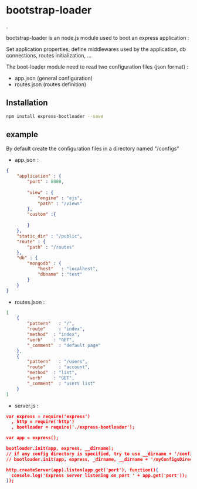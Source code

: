 bootstrap-loader
================
.




bootstrap-loader is an node.js module used to boot an express application : 

Set application properties, define middlewares used by the application, db connections, routes initialization, ...


The boot-loader module need to read two configuration files (json format) :
 - app.json (general configuration)
 - routes.json (routes definition)
 
Installation
-----------

```sh
npm install express-bootloader --save
```

example
--------

By default create the configuration files in  a directory named "/configs"

* app.json :

```json
{
	"application" : {
		"port" : 8080,
		
		"view" : { 
			"engine" : "ejs",
			"path" : "/views"			      
		},
		"custom" :{
			
		}
	},
	"static_dir" : "/public",
	"route" : {
		"path" : "/routes"
	},
	"db" : {
		"mongodb" : {
			"host"   : "localhost",
			"dbname" : "test"
		}
	}
}
```
* routes.json :

```json
[
    {
	    "pattern"   : "/",
	    "route"     : "index",
	    "method"  : "index",
	    "verb"    : "GET",
	    "_comment"  : "default page"
    },
    {
        "pattern"   : "/users",
	    "route"     : "account",
	    "method"  : "list",
	    "verb"    : "GET",
	    "_comment"  : "users list"
    }
]

```


* server.js :


```json
var express = require('express')
  , http = require('http')
  , bootloader = require('./express-bootloader');

var app = express();

bootloader.init(app, express, __dirname); 
// if any config directory is specified, try to use __dirname + '/configs'
// bootloader.init(app, express, _dirname, __dirname + '/myConfigsDirectory');

http.createServer(app).listen(app.get('port'), function(){
  console.log('Express server listening on port ' + app.get('port'));
});

```

 
